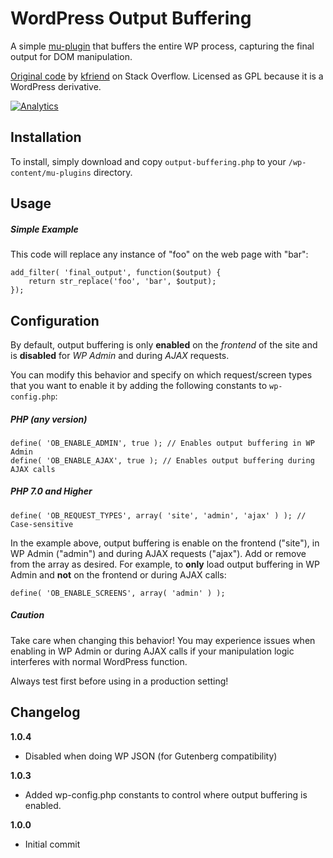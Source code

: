 # WordPress Output Buffering

A simple [mu-plugin](https://codex.wordpress.org/Must_Use_Plugins) that buffers the entire WP process, capturing the final output for DOM manipulation.

[Original code](http://stackoverflow.com/a/22818089/3799374) by [kfriend](https://stackoverflow.com/users/419673/kfriend) on Stack Overflow. Licensed as GPL because it is a WordPress derivative.

[![Analytics](https://ga-beacon.appspot.com/UA-67333102-2/dmhendricks/wordpress-output-buffering?flat)](https://ga-beacon.appspot.com/?utm_source=github.com&utm_medium=campaign&utm_content=button&utm_campaign=wordpress-output-buffering)

## Installation

To install, simply download and copy `output-buffering.php` to your `/wp-content/mu-plugins` directory.

## Usage

##### Simple Example

This code will replace any instance of "foo" on the web page with "bar":

```
add_filter( 'final_output', function($output) {
    return str_replace('foo', 'bar', $output);
});
```

## Configuration

By default, output buffering is only **enabled** on the *frontend* of the site and is **disabled** for *WP Admin* and during *AJAX* requests.

You can modify this behavior and specify on which request/screen types that you want to enable it by adding the following constants to `wp-config.php`:

##### PHP (any version)

```
define( 'OB_ENABLE_ADMIN', true ); // Enables output buffering in WP Admin
define( 'OB_ENABLE_AJAX', true ); // Enables output buffering during AJAX calls
```

##### PHP 7.0 and Higher

```
define( 'OB_REQUEST_TYPES', array( 'site', 'admin', 'ajax' ) ); // Case-sensitive
```

In the example above, output buffering is enable on the frontend ("site"), in WP Admin ("admin") and during AJAX requests ("ajax"). Add or remove from the array as desired. For example, to **only** load output buffering in WP Admin and **not** on the frontend or during AJAX calls:

```
define( 'OB_ENABLE_SCREENS', array( 'admin' ) );
```

##### Caution

Take care when changing this behavior! You may experience issues when enabling in WP Admin or during AJAX calls if your manipulation logic interferes with normal WordPress function.

Always test first before using in a production setting!

## Changelog

**1.0.4**
* Disabled when doing WP JSON (for Gutenberg compatibility)

**1.0.3**
* Added wp-config.php constants to control where output buffering is enabled.

**1.0.0**
* Initial commit
